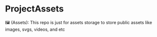 # ProjectAssets
🖼️ (Assets): This repo is just for assets storage to store public assets like images, svgs, videos, and etc
